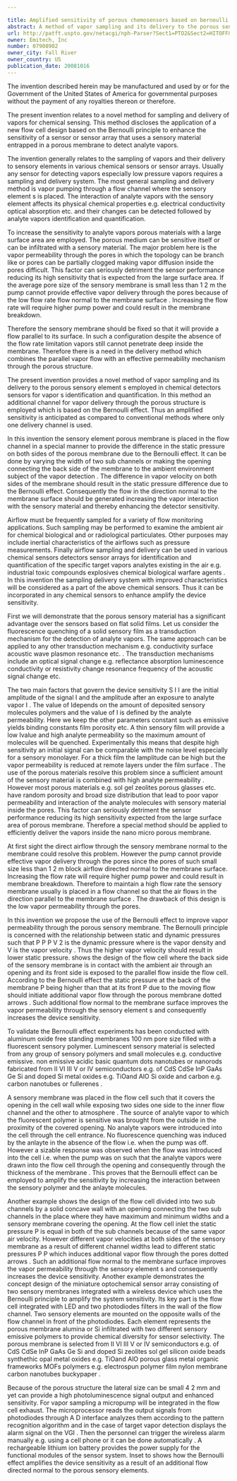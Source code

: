 ```yaml
---

title: Amplified sensitivity of porous chemosensors based on bernoulli effect
abstract: A method of vapor sampling and its delivery to the porous sensory element(s) employed in chemical detectors/sensors for vapor(s) identification and quantification. The sampling and delivery system comprises a flow cell in which a sensory membrane is placed parallel to the flow, while an additional flow normal to the membrane is introduced using the Bernoulli effect. The bi-directional flow of vapors increases the interactions between the sensory material and vapor molecules, and enhances sensitivity.
url: http://patft.uspto.gov/netacgi/nph-Parser?Sect1=PTO2&Sect2=HITOFF&p=1&u=%2Fnetahtml%2FPTO%2Fsearch-adv.htm&r=1&f=G&l=50&d=PALL&S1=07908902&OS=07908902&RS=07908902
owner: Emitech, Inc
number: 07908902
owner_city: Fall River
owner_country: US
publication_date: 20081016
---
```

The invention described herein may be manufactured and used by or for the Government of the United States of America for governmental purposes without the payment of any royalties thereon or therefore.

The present invention relates to a novel method for sampling and delivery of vapors for chemical sensing. This method discloses the application of a new flow cell design based on the Bernoulli principle to enhance the sensitivity of a sensor or sensor array that uses a sensory material entrapped in a porous membrane to detect analyte vapors.

The invention generally relates to the sampling of vapors and their delivery to sensory elements in various chemical sensors or sensor arrays. Usually any sensor for detecting vapors especially low pressure vapors requires a sampling and delivery system. The most general sampling and delivery method is vapor pumping through a flow channel where the sensory element s is placed. The interaction of analyte vapors with the sensory element affects its physical chemical properties e.g. electrical conductivity optical absorption etc. and their changes can be detected followed by analyte vapors identification and quantification.

To increase the sensitivity to analyte vapors porous materials with a large surface area are employed. The porous medium can be sensitive itself or can be infiltrated with a sensory material. The major problem here is the vapor permeability through the pores in which the topology can be branch like or pores can be partially clogged making vapor diffusion inside the pores difficult. This factor can seriously detriment the sensor performance reducing its high sensitivity that is expected from the large surface area. If the average pore size of the sensory membrane is small less than 1 2 m the pump cannot provide effective vapor delivery through the pores because of the low flow rate flow normal to the membrane surface . Increasing the flow rate will require higher pump power and could result in the membrane breakdown.

Therefore the sensory membrane should be fixed so that it will provide a flow parallel to its surface. In such a configuration despite the absence of the flow rate limitation vapors still cannot penetrate deep inside the membrane. Therefore there is a need in the delivery method which combines the parallel vapor flow with an effective permeability mechanism through the porous structure.

The present invention provides a novel method of vapor sampling and its delivery to the porous sensory element s employed in chemical detectors sensors for vapor s identification and quantification. In this method an additional channel for vapor delivery through the porous structure is employed which is based on the Bernoulli effect. Thus an amplified sensitivity is anticipated as compared to conventional methods where only one delivery channel is used.

In this invention the sensory element porous membrane is placed in the flow channel in a special manner to provide the difference in the static pressure on both sides of the porous membrane due to the Bernoulli effect. It can be done by varying the width of two sub channels or making the opening connecting the back side of the membrane to the ambient environment subject of the vapor detection . The difference in vapor velocity on both sides of the membrane should result in the static pressure difference due to the Bernoulli effect. Consequently the flow in the direction normal to the membrane surface should be generated increasing the vapor interaction with the sensory material and thereby enhancing the detector sensitivity.

Airflow must be frequently sampled for a variety of flow monitoring applications. Such sampling may be performed to examine the ambient air for chemical biological and or radiological particulates. Other purposes may include inertial characteristics of the airflows such as pressure measurements. Finally airflow sampling and delivery can be used in various chemical sensors detectors sensor arrays for identification and quantification of the specific target vapors analytes existing in the air e.g. industrial toxic compounds explosives chemical biological warfare agents . In this invention the sampling delivery system with improved characteristics will be considered as a part of the above chemical sensors. Thus it can be incorporated in any chemical sensors to enhance amplify the device sensitivity.

First we will demonstrate that the porous sensory material has a significant advantage over the sensors based on flat solid films. Let us consider the fluorescence quenching of a solid sensory film as a transduction mechanism for the detection of analyte vapors. The same approach can be applied to any other transduction mechanism e.g. conductivity surface acoustic wave plasmon resonance etc. . The transduction mechanisms include an optical signal change e.g. reflectance absorption luminescence conductivity or resistivity change resonance frequency of the acoustic signal change etc.

The two main factors that govern the device sensitivity S I I are the initial amplitude of the signal I and the amplitude after an exposure to analyte vapor I . The value of Idepends on the amount of deposited sensory molecules polymers and the value of I is defined by the analyte permeability. Here we keep the other parameters constant such as emissive yields binding constants film porosity etc. A thin sensory film will provide a low Ivalue and high analyte permeability so the maximum amount of molecules will be quenched. Experimentally this means that despite high sensitivity an initial signal can be comparable with the noise level especially for a sensory monolayer. For a thick film the Iamplitude can be high but the vapor permeability is reduced at remote layers under the film surface . The use of the porous materials resolve this problem since a sufficient amount of the sensory material is combined with high analyte permeability . However most porous materials e.g. sol gel zeolites porous glasses etc. have random porosity and broad size distribution that lead to poor vapor permeability and interaction of the analyte molecules with sensory material inside the pores. This factor can seriously detriment the sensor performance reducing its high sensitivity expected from the large surface area of porous membrane. Therefore a special method should be applied to efficiently deliver the vapors inside the nano micro porous membrane.

At first sight the direct airflow through the sensory membrane normal to the membrane could resolve this problem. However the pump cannot provide effective vapor delivery through the pores since the pores of such small size less than 1 2 m block airflow directed normal to the membrane surface. Increasing the flow rate will require higher pump power and could result in membrane breakdown. Therefore to maintain a high flow rate the sensory membrane usually is placed in a flow channel so that the air flows in the direction parallel to the membrane surface . The drawback of this design is the low vapor permeability through the pores.

In this invention we propose the use of the Bernoulli effect to improve vapor permeability through the porous sensory membrane. The Bernoulli principle is concerned with the relationship between static and dynamic pressures such that P P P V 2 is the dynamic pressure where is the vapor density and V is the vapor velocity . Thus the higher vapor velocity should result in lower static pressure. shows the design of the flow cell where the back side of the sensory membrane is in contact with the ambient air through an opening and its front side is exposed to the parallel flow inside the flow cell. According to the Bernoulli effect the static pressure at the back of the membrane P being higher than that at its front P due to the moving flow should initiate additional vapor flow through the porous membrane dotted arrows . Such additional flow normal to the membrane surface improves the vapor permeability through the sensory element s and consequently increases the device sensitivity.

To validate the Bernoulli effect experiments has been conducted with aluminum oxide free standing membranes 100 nm pore size filled with a fluorescent sensory polymer. Luminescent sensory material is selected from any group of sensory polymers and small molecules e.g. conductive emissive. non emissive acidic basic quantum dots nanotubes or nanorods fabricated from II VI III V or IV semiconductors e.g. of CdS CdSe InP GaAs Ge Si and doped Si metal oxides e.g. TiOand AlO Si oxide and carbon e.g. carbon nanotubes or fullerenes .

A sensory membrane was placed in the flow cell such that it covers the opening in the cell wall while exposing two sides one side to the inner flow channel and the other to atmosphere . The source of analyte vapor to which the fluorescent polymer is sensitive was brought from the outside in the proximity of the covered opening. No analyte vapors were introduced into the cell through the cell entrance. No fluorescence quenching was induced by the anlayte in the absence of the flow i.e. when the pump was off. However a sizable response was observed when the flow was introduced into the cell i.e. when the pump was on such that the analyte vapors were drawn into the flow cell through the opening and consequently through the thickness of the membrane . This proves that the Bernoulli effect can be employed to amplify the sensitivity by increasing the interaction between the sensory polymer and the anlayte molecules.

Another example shows the design of the flow cell divided into two sub channels by a solid concave wall with an opening connecting the two sub channels in the place where they have maximum and minimum widths and a sensory membrane covering the opening. At the flow cell inlet the static pressure P is equal in both of the sub channels because of the same vapor air velocity. However different vapor velocities at both sides of the sensory membrane as a result of different channel widths lead to different static pressures P P which induces additional vapor flow through the pores dotted arrows . Such an additional flow normal to the membrane surface improves the vapor permeability through the sensory element s and consequently increases the device sensitivity. Another example demonstrates the concept design of the miniature optochemical sensor array consisting of two sensory membranes integrated with a wireless device which uses the Bernoulli principle to amplify the system sensitivity. Its key part is the flow cell integrated with LED and two photodiodes filters in the wall of the flow channel. Two sensory elements are mounted on the opposite walls of the flow channel in front of the photodiodes. Each element represents the porous membrane alumina or Si infiltrated with two different sensory emissive polymers to provide chemical diversity for sensor selectivity. The porous membrane is selected from II VI III V or IV semiconductors e.g. of CdS CdSe InP GaAs Ge Si and doped Si zeolites sol gel silicon oxide beads synthethic opal metal oxides e.g. TiOand AlO porous glass metal organic frameworks MOFs polymers e.g. electrospun polymer film nylon membrane carbon nanotubes buckypaper .

Because of the porous structure the lateral size can be small 4 2 mm and yet can provide a high photoluminescence signal output and enhanced sensitivity. For vapor sampling a micropump will be integrated in the flow cell exhaust. The microprocessor reads the output signals from photodiodes through A D interface analyzes them according to the pattern recognition algorithm and in the case of target vapor detection displays the alarm signal on the VGI . Then the personnel can trigger the wireless alarm manually e.g. using a cell phone or it can be done automatically . A rechargeable lithium ion battery provides the power supply for the functional modules of the sensor system. Inset to shows how the Bernoulli effect amplifies the device sensitivity as a result of an additional flow directed normal to the porous sensory elements.

